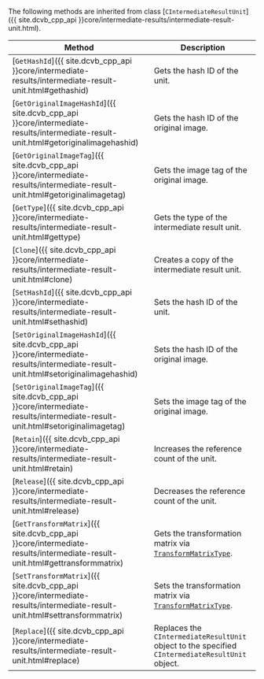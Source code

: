 
The following methods are inherited from class [`CIntermediateResultUnit`]({{ site.dcvb_cpp_api }}core/intermediate-results/intermediate-result-unit.html).

| Method               | Description |
|----------------------|-------------|
| [`GetHashId`]({{ site.dcvb_cpp_api }}core/intermediate-results/intermediate-result-unit.html#gethashid) | Gets the hash ID of the unit.|
| [`GetOriginalImageHashId`]({{ site.dcvb_cpp_api }}core/intermediate-results/intermediate-result-unit.html#getoriginalimagehashid) | Gets the hash ID of the original image. |
| [`GetOriginalImageTag`]({{ site.dcvb_cpp_api }}core/intermediate-results/intermediate-result-unit.html#getoriginalimagetag) | Gets the image tag of the original image. |
| [`GetType`]({{ site.dcvb_cpp_api }}core/intermediate-results/intermediate-result-unit.html#gettype) | Gets the type of the intermediate result unit. |
| [`Clone`]({{ site.dcvb_cpp_api }}core/intermediate-results/intermediate-result-unit.html#clone) | Creates a copy of the intermediate result unit. |
| [`SetHashId`]({{ site.dcvb_cpp_api }}core/intermediate-results/intermediate-result-unit.html#sethashid) | Sets the hash ID of the unit. |
| [`SetOriginalImageHashId`]({{ site.dcvb_cpp_api }}core/intermediate-results/intermediate-result-unit.html#setoriginalimagehashid) | Sets the hash ID of the original image. |
| [`SetOriginalImageTag`]({{ site.dcvb_cpp_api }}core/intermediate-results/intermediate-result-unit.html#setoriginalimagetag) | Sets the image tag of the original image. |
| [`Retain`]({{ site.dcvb_cpp_api }}core/intermediate-results/intermediate-result-unit.html#retain) | Increases the reference count of the unit. |
| [`Release`]({{ site.dcvb_cpp_api }}core/intermediate-results/intermediate-result-unit.html#release) | Decreases the reference count of the unit. |
| [`GetTransformMatrix`]({{ site.dcvb_cpp_api }}core/intermediate-results/intermediate-result-unit.html#gettransformmatrix) | Gets the transformation matrix via [`TransformMatrixType`]({{site.dcvb_enumerations}}core/transform-matrix-type.html?src=cpp&&lang=cpp). |
| [`SetTransformMatrix`]({{ site.dcvb_cpp_api }}core/intermediate-results/intermediate-result-unit.html#settransformmatrix) | Sets the transformation matrix via [`TransformMatrixType`]({{site.dcvb_enumerations}}core/transform-matrix-type.html?src=cpp&&lang=cpp). |
| [`Replace`]({{ site.dcvb_cpp_api }}core/intermediate-results/intermediate-result-unit.html#replace) | Replaces the `CIntermediateResultUnit` object to the specified `CIntermediateResultUnit` object. |

